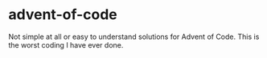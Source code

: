 # advent-of-code
Not simple at all or easy to understand solutions for Advent of Code.
This is the worst coding I have ever done.
